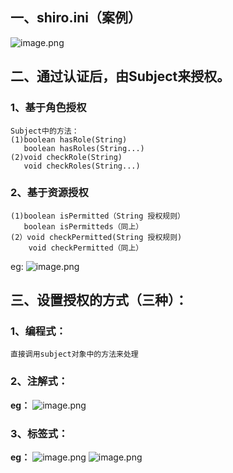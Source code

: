 ## 一、shiro.ini（案例）
![image.png](https://i.loli.net/2019/11/20/Aw72b8VP3pyWLq6.png)

## 二、通过认证后，由Subject来授权。
### 1、基于角色授权
	Subject中的方法：
	(1)boolean hasRole(String)
	   boolean hasRoles(String...)
	(2)void checkRole(String)
       void checkRoles(String...)	
### 2、基于资源授权
	(1)boolean isPermitted（String 授权规则）
	   boolean isPermitteds（同上）
	(2）void checkPermitted(String 授权规则)		
	    void checkPermitted（同上）
eg:
![image.png](https://i.loli.net/2019/11/20/zJFyN9U21YeQSWb.png)


## 三、设置授权的方式（三种）：
### 1、编程式：
	直接调用subject对象中的方法来处理
### 2、注解式：
**eg：**
![image.png](https://i.loli.net/2019/11/20/4XAtuOHvmjgdDTl.png)
### 3、标签式：
**eg：**
![image.png](https://i.loli.net/2019/11/20/k34BeuqtQMI6JZy.png)
![image.png](https://i.loli.net/2019/11/20/aWeDQop1tTsRiNr.png)
